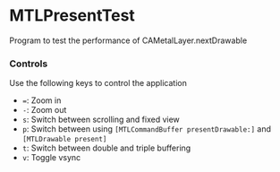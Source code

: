 # MTLPresentTest

Program to test the performance of CAMetalLayer.nextDrawable

### Controls
Use the following keys to control the application
- `=`: Zoom in
- `-`: Zoom out
- `s`: Switch between scrolling and fixed view
- `p`: Switch between using `[MTLCommandBuffer presentDrawable:]` and `[MTLDrawable present]`
- `t`: Switch between double and triple buffering
- `v`: Toggle vsync
